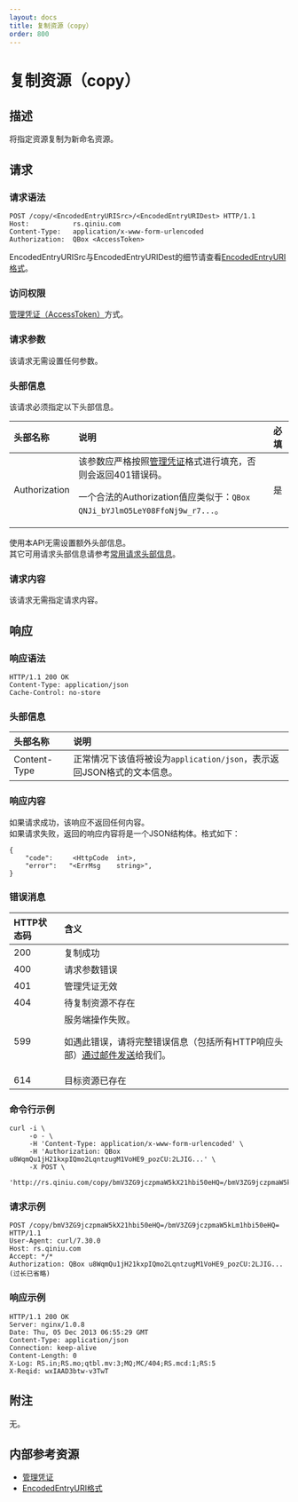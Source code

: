 ```yaml
---
layout: docs
title: 复制资源（copy）
order: 800
---
```


<a id="copy"></a>
# 复制资源（copy）

<a id="copy-description"></a>
## 描述

将指定资源复制为新命名资源。  

<a id="copy-request"></a>
## 请求

<a id="copy-request-syntax"></a>
### 请求语法

```
POST /copy/<EncodedEntryURISrc>/<EncodedEntryURIDest> HTTP/1.1
Host:           rs.qiniu.com
Content-Type:   application/x-www-form-urlencoded
Authorization:  QBox <AccessToken>
```

EncodedEntryURISrc与EncodedEntryURIDest的细节请查看[EncodedEntryURI格式][encodedEntryURIHref]。

<a id="copy-request-auth"></a>
### 访问权限

[管理凭证（AccessToken）][accessTokenHref]方式。

<a id="copy-request-params"></a>
### 请求参数

该请求无需设置任何参数。

<a id="copy-request-headers"></a>
### 头部信息

该请求必须指定以下头部信息。

头部名称      | 说明                              | 必填
:------------ | :-------------------------------- | :-------
Authorization | 该参数应严格按照[管理凭证][accessTokenHref]格式进行填充，否则会返回401错误码。<p>一个合法的Authorization值应类似于：`QBox QNJi_bYJlmO5LeY08FfoNj9w_r7...`。 | 是

使用本API无需设置额外头部信息。  
其它可用请求头部信息请参考[常用请求头部信息]()。

<a id="copy-request-body"></a>
### 请求内容

该请求无需指定请求内容。

<a id="copy-response"></a>
## 响应

<a id="copy-request-syntax"></a>
### 响应语法

```
HTTP/1.1 200 OK
Content-Type: application/json
Cache-Control: no-store
```

<a id="copy-response-headers"></a>
### 头部信息

头部名称      | 说明                              
:------------ | :--------------------------------------------------------------------
Content-Type  | 正常情况下该值将被设为`application/json`，表示返回JSON格式的文本信息。

<a id="copy-response-body"></a>
### 响应内容

如果请求成功，该响应不返回任何内容。  
如果请求失败，返回的响应内容将是一个JSON结构体。格式如下：

```
{
	"code":     <HttpCode  int>, 
    "error":   "<ErrMsg    string>",
}
```

<a id="copy-error-messages"></a>
### 错误消息

HTTP状态码 | 含义
:--------- | :--------------------------
200        | 复制成功
400	       | 请求参数错误
401        | 管理凭证无效
404        | 待复制资源不存在
599	       | 服务端操作失败。<p>如遇此错误，请将完整错误信息（包括所有HTTP响应头部）[通过邮件发送][sendBugReportHref]给我们。
614        | 目标资源已存在

<a id="copy-example1-command"></a>
### 命令行示例

```
curl -i \
     -o - \
     -H 'Content-Type: application/x-www-form-urlencoded' \
     -H 'Authorization: QBox u8WqmQu1jH21kxpIQmo2LqntzugM1VoHE9_pozCU:2LJIG...' \
     -X POST \
     'http://rs.qiniu.com/copy/bmV3ZG9jczpmaW5kX21hbi50eHQ=/bmV3ZG9jczpmaW5kLm1hbi50eHQ='
```

<a id="copy-example1-request"></a>
### 请求示例

```
POST /copy/bmV3ZG9jczpmaW5kX21hbi50eHQ=/bmV3ZG9jczpmaW5kLm1hbi50eHQ= HTTP/1.1
User-Agent: curl/7.30.0
Host: rs.qiniu.com
Accept: */*
Authorization: QBox u8WqmQu1jH21kxpIQmo2LqntzugM1VoHE9_pozCU:2LJIG...(过长已省略)
```

<a id="copy-example1-response"></a>
### 响应示例

```
HTTP/1.1 200 OK
Server: nginx/1.0.8
Date: Thu, 05 Dec 2013 06:55:29 GMT
Content-Type: application/json
Connection: keep-alive
Content-Length: 0
X-Log: RS.in;RS.mo;qtbl.mv:3;MQ;MC/404;RS.mcd:1;RS:5
X-Reqid: wxIAAD3btw-v3TwT
```

<a id="copy-remarks"></a>
## 附注

无。

<a id="copy-internal-resources"></a>
## 内部参考资源

- [管理凭证][accessTokenHref]
- [EncodedEntryURI格式][encodedEntryURIHref]

[sendBugReportHref]:    mailto:support@qiniu.com?subject=599错误日志        "发送错误报告"
[accessTokenHref]:      http://docs.qiniu.com/api/v6/rs.html#digest-auth    "管理凭证"
[encodedEntryURIHref]:  http://docs.qiniu.com/api/v6/rs.html#words          "EncodedEntryURI格式"
